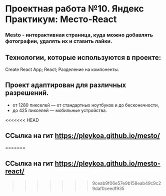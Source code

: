 # Проектная работа №10. Яндекс Практикум: Место-React

### Mesto - интерактивная страница, куда можно добавлять фотографии, удалять их и ставить лайки.

## Технологии, которые используются в проекте:
Create React App;
React;
Разделение на компоненты.


## Проект адаптирован для различных разрешений.
* от 1280 пикселей — от стандартных ноутбуков и до бесконечности,
* до 425 пикселей — мобильные устройства.



<<<<<<< HEAD
## ССылка на гит https://pleykoa.github.io/mesto/
=======
## ССылка на гит https://pleykoa.github.io/mesto-react/
>>>>>>> 9ceab9f06e57e9b158eab49c9c29daf0ceedf935
